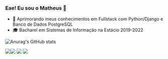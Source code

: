 ### Eae! Eu sou o Matheus 👋

- 🌱 Aprimorando meus conhecimentos em Fullstack com Python/Django e Banco de Dados PostgreSQL
- 🎓 Bacharel em Sistemas de Informação na Estácio 2019-2022

![Anurag's GitHub stats](https://github-readme-stats.vercel.app/api?username=kmatheus&show_icons=true&theme=merko)

<div>
  <a href="kmathews.blaze@gmail.com"><img src="https://img.shields.io/badge/Gmail-D14836?style=for-the-badge&logo=gmail&logoColor=white" target="_blank></a>
  <a href="https://web.facebook.com/matheusdias.blaze"><img src="https://img.shields.io/badge/Facebook-1877F2?style=for-the-badge&logo=facebook&logoColor=white" target="_blank"></a>
  <a href="https://www.instagram.com/kelvin.mathews/"><img src="https://img.shields.io/badge/Instagram-E4405F?style=for-the-badge&logo=instagram&logoColor=white" target="_blank"></a>
  <a href="https://www.linkedin.com/in/kelvin-matheus-90a312182/"><img src="https://img.shields.io/badge/LinkedIn-0077B5?style=for-the-badge&logo=linkedin&logoColor=white" target="_blank"></a>
</div>
